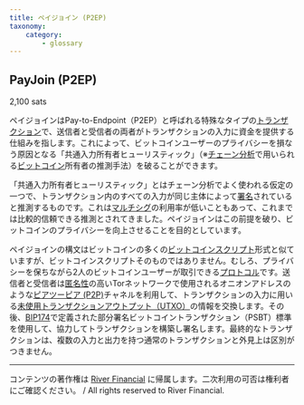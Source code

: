 ```yaml
---
title: ペイジョイン (P2EP)
taxonomy:
    category:
        - glossary
---
```


## PayJoin (P2EP)
2,100 sats

ペイジョインはPay-to-Endpoint（P2EP）と呼ばれる特殊なタイプの[トランザクション](https://lostinbitcoin.sakuraweb.com/glossary/transaction/)で、送信者と受信者の両者がトランザクションの入力に資金を提供する仕組みを指します。これによって、ビットコインユーザーのプライバシーを損なう原因となる「共通入力所有者ヒューリスティック」（※[チェーン分析](https://lostinbitcoin.sakuraweb.com/glossary/chain_analysis/)で用いられる[ビットコイン](https://lostinbitcoin.sakuraweb.com/glossary/bitcoin/)所有者の推測手法）を破ることができます。

「共通入力所有者ヒューリスティック」とはチェーン分析でよく使われる仮定の一つで、トランザクション内のすべての入力が同じ主体によって[署名](https://lostinbitcoin.sakuraweb.com/glossary/signature/)されていると推測するものです。これは[マルチシグ](https://lostinbitcoin.sakuraweb.com/glossary/multisig/)の利用率が低いこともあって、これまでは比較的信頼できる推測とされてきました。ペイジョインはこの前提を破り、ビットコインのプライバシーを向上させることを目的としています。

ペイジョインの構文はビットコインの多くの[ビットコインスクリプト](https://lostinbitcoin.sakuraweb.com/glossary/bitcoin_script/)形式と似ていますが、ビットコインスクリプトそのものではありません。むしろ、プライバシーを保ちながら2人のビットコインユーザーが取引できる[プロトコル](https://lostinbitcoin.sakuraweb.com/glossary/protocol/)です。送信者と受信者は[匿名性](https://lostinbitcoin.sakuraweb.com/glossary/anonymity/)の高いTorネットワークで使用されるオニオンアドレスのような[ピアツーピア (P2P)](https://lostinbitcoin.sakuraweb.com/glossary/p2p/)チャネルを利用して、トランザクションの入力に用いる[未使用トランザクションアウトプット（UTXO）](https://lostinbitcoin.sakuraweb.com/glossary/utxo/)の情報を交換します。その後、[BIP174](https://lostinbitcoin.sakuraweb.com/glossary/bip174/)で定義された部分署名ビットコイントランザクション（PSBT）標準を使用して、協力してトランザクションを構築し署名します。最終的なトランザクションは、複数の入力と出力を持つ通常のトランザクションと外見上は区別がつきません。

---
コンテンツの著作権は [River Financial](https://river.com/) に帰属します。二次利用の可否は権利者にご確認ください。 / All rights reserved to River Financial.
